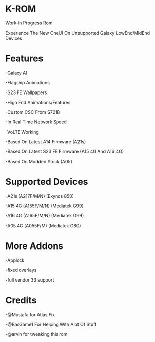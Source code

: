 # K-ROM
Work-In Progress Rom

Experience The New OneUI On Unsupported Galaxy LowEnd/MidEnd Devices

# Features
-Galaxy AI

-Flagship Animations

-S23 FE Wallpapers

-High End Animations/Features

-Custom CSC From S721B

-In Real Time Network Speed

-VoLTE Working

-Based On Latest A14 Firmware (A21s)

-Based On Latest S23 FE Firmware 
(A15 4G And A16 4G)

-Based On Modded Stock (A05)


# Supported Devices
-A21s (A217F/M/N) (Exynos 850)

-A15 4G (A155F/M/N) (Mediatek G99)

-A16 4G (A165F/M/N) (Mediatek G99)

-A05 4G (A055F/M) (Mediatek G80)

# More Addons
-Applock

-fixed overlays

-full vendor 33 support

# Credits

-@Mustafa for Atlas Fix

-@BasGame1 For Helping With Alot Of Stuff

-@arvin for tweaking this rom
